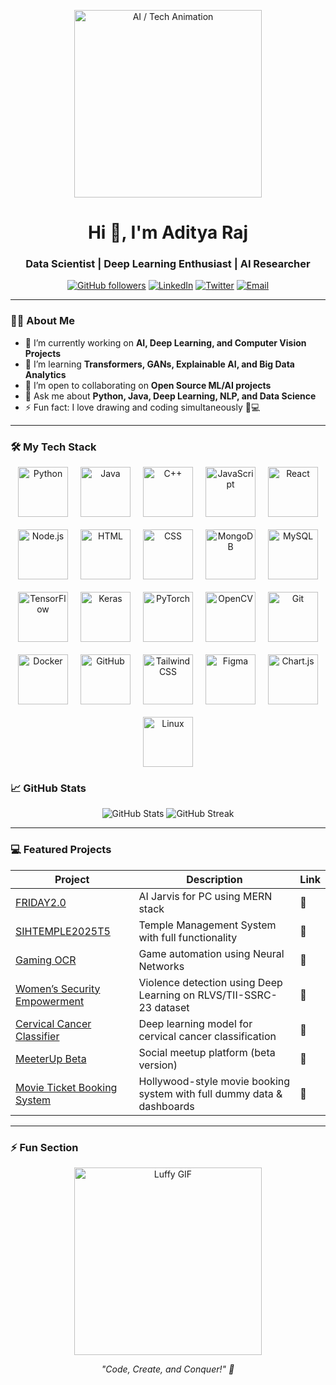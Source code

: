 <p align="center">
  <img src="https://www.gifcen.com/wp-content/uploads/2022/08/luffy-gif-9.gif" width="300" alt="AI / Tech Animation"/>
</p>


<h1 align="center">Hi 👋, I'm Aditya Raj</h1>
<h3 align="center">Data Scientist | Deep Learning Enthusiast | AI Researcher</h3>

<p align="center">
  <a href="https://github.com/rj-adity"><img src="https://img.shields.io/github/followers/rj-adity?label=Follow&style=social" alt="GitHub followers"></a>
  <a href="https://www.linkedin.com/in/rj-adity/"><img src="https://img.shields.io/badge/LinkedIn-Aditya-blue?style=flat-square&logo=linkedin" alt="LinkedIn"></a>
  <a href="https://twitter.com/your_handle"><img src="https://img.shields.io/twitter/follow/your_handle?style=social" alt="Twitter"></a>
  <a href="mailto:aditya2003.ar@gmail.com"><img src="https://img.shields.io/badge/Email-Contact-red?style=flat-square&logo=gmail" alt="Email"></a>
</p>

---

### 👨‍💻 About Me
- 🔭 I’m currently working on **AI, Deep Learning, and Computer Vision Projects**  
- 🌱 I’m learning **Transformers, GANs, Explainable AI, and Big Data Analytics**  
- 👯 I’m open to collaborating on **Open Source ML/AI projects**  
- 💬 Ask me about **Python, Java, Deep Learning, NLP, and Data Science**  
- ⚡ Fun fact: I love drawing and coding simultaneously 🎨💻  

---

### 🛠️ My Tech Stack

<p align="center" style="display: flex; flex-wrap: wrap; justify-content: center; gap: 20px;">
  <!-- Programming Languages -->
  <img src="https://skillicons.dev/icons?i=python" width="80px" title="Python"/>
  <img src="https://skillicons.dev/icons?i=java" width="80px" title="Java"/>
  <img src="https://skillicons.dev/icons?i=cpp" width="80px" title="C++"/>
  <img src="https://skillicons.dev/icons?i=js" width="80px" title="JavaScript"/>

  <!-- Web Development -->
  <img src="https://skillicons.dev/icons?i=react" width="80px" title="React"/>
  <img src="https://skillicons.dev/icons?i=nodejs" width="80px" title="Node.js"/>
  <img src="https://skillicons.dev/icons?i=html" width="80px" title="HTML"/>
  <img src="https://skillicons.dev/icons?i=css" width="80px" title="CSS"/>

  <!-- Databases -->
  <img src="https://skillicons.dev/icons?i=mongodb" width="80px" title="MongoDB"/>
  <img src="https://skillicons.dev/icons?i=mysql" width="80px" title="MySQL"/>

  <!-- AI & Deep Learning -->
  <img src="https://skillicons.dev/icons?i=tensorflow" width="80px" title="TensorFlow"/>
  <img src="https://skillicons.dev/icons?i=keras" width="80px" title="Keras"/>
  <img src="https://skillicons.dev/icons?i=pytorch" width="80px" title="PyTorch"/>
  <img src="https://skillicons.dev/icons?i=opencv" width="80px" title="OpenCV"/>

  <!-- Tools & DevOps -->
  <img src="https://skillicons.dev/icons?i=git" width="80px" title="Git"/>
  <img src="https://skillicons.dev/icons?i=docker" width="80px" title="Docker"/>
  <img src="https://skillicons.dev/icons?i=github" width="80px" title="GitHub"/>

  <!-- UI/Design -->
  <img src="https://skillicons.dev/icons?i=tailwind" width="80px" title="Tailwind CSS"/>
  <img src="https://skillicons.dev/icons?i=figma" width="80px" title="Figma"/>
  <img src="https://skillicons.dev/icons?i=chartjs" width="80px" title="Chart.js"/>

  <!-- OS -->
  <img src="https://skillicons.dev/icons?i=linux" width="80px" title="Linux"/>
</p>




### 📈 GitHub Stats
<p align="center">
  <img src="https://github-readme-stats.vercel.app/api?username=rj-adity&show_icons=true&theme=radical" alt="GitHub Stats" />
  <img src="https://github-readme-streak-stats.herokuapp.com/?user=rj-adity&theme=radical" alt="GitHub Streak" />
</p>

---

### 💻 Featured Projects
| Project | Description | Link |
|---------|-------------|------|
| [FRIDAY2.0](https://github.com/rj-adity/FRIDAY2.0) | AI Jarvis for PC using MERN stack | 🔗 |
| [SIHTEMPLE2025T5](https://github.com/rj-adity/SIHTEMPLE2025T5) | Temple Management System with full functionality | 🔗 |
| [Gaming OCR](https://github.com/rj-adity/Gaming-OCR) | Game automation using Neural Networks | 🔗 |
| [Women’s Security Empowerment](https://github.com/rj-adity/Women-Security-Empowerment) | Violence detection using Deep Learning on RLVS/TII-SSRC-23 dataset | 🔗 |
| [Cervical Cancer Classifier](https://github.com/rj-adity/Cervical-Cancer-Classifier) | Deep learning model for cervical cancer classification | 🔗 |
| [MeeterUp Beta](https://github.com/rj-adity/meeterup_beta) | Social meetup platform (beta version) | 🔗 |
| [Movie Ticket Booking System](https://github.com/rj-adity/Movie-Ticket-Booking) | Hollywood-style movie booking system with full dummy data & dashboards | 🔗 |


---

### ⚡ Fun Section

<p align="center">
  <img src="https://giffiles.alphacoders.com/350/35043.gif" width="300" alt="Luffy GIF"/>
</p>

<p align="center">
  <i>"Code, Create, and Conquer!" 🚀</i>
</p>
